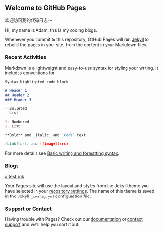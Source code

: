 ## Welcome to GitHub Pages
欢迎访问我的代码日志～

Hi, my name is Adam, this is my coding blogs.

Whenever you commit to this repository, GitHub Pages will run [Jekyll](https://jekyllrb.com/) to rebuild the pages in your site, from the content in your Markdown files.

### Recent Activities

Markdown is a lightweight and easy-to-use syntax for styling your writing. It includes conventions for

```markdown
Syntax highlighted code block

# Header 1
## Header 2
### Header 3

- Bulleted
- List

1. Numbered
2. List

**Bold** and _Italic_ and `Code` text

[Link](url) and ![Image](src)
```

For more details see [Basic writing and formatting syntax](https://docs.github.com/en/github/writing-on-github/getting-started-with-writing-and-formatting-on-github/basic-writing-and-formatting-syntax).

### Blogs

[a test link](another-page.md)

Your Pages site will use the layout and styles from the Jekyll theme you have selected in your [repository settings](https://github.com/adamgogogo/coding-life/settings/pages). The name of this theme is saved in the Jekyll `_config.yml` configuration file.

### Support or Contact

Having trouble with Pages? Check out our [documentation](https://docs.github.com/categories/github-pages-basics/) or [contact support](https://support.github.com/contact) and we’ll help you sort it out.
